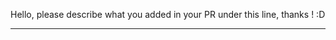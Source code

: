 Hello, please describe what you added in your PR under this line, thanks ! :D

-----------------------------------------------------------------------------
